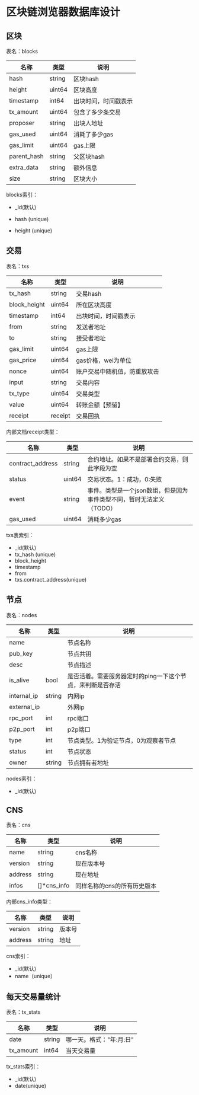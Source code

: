 # 区块链浏览器数据库设计

## 区块

表名：blocks

| 名称        | 类型   | 说明                 |
| ----------- | ------ | -------------------- |
| hash        | string | 区块hash             |
| height      | uint64 | 区块高度             |
| timestamp   | int64  | 出块时间，时间戳表示 |
| tx_amount   | uint64 | 包含了多少条交易     |
| proposer    | string | 出块人地址           |
| gas_used    | uint64 | 消耗了多少gas        |
| gas_limit   | uint64 | gas上限              |
| parent_hash | string | 父区块hash           |
| extra_data  | string | 额外信息             |
| size        | string | 区块大小             |

blocks索引：

* _id(默认)

* hash (unique)
* height (unique)

## 交易

表名：txs

| 名称         | 类型    | 说明                         |
| ------------ | ------- | ---------------------------- |
| tx_hash      | string  | 交易hash                     |
| block_height | uint64  | 所在区块高度                 |
| timestamp    | int64   | 出块时间，时间戳表示         |
| from         | string  | 发送者地址                   |
| to           | string  | 接受者地址                   |
| gas_limit    | uint64  | gas上限                      |
| gas_price    | uint64  | gas价格，wei为单位           |
| nonce        | uint64  | 账户交易中随机值，防重放攻击 |
| input        | string  | 交易内容                     |
| tx_type      | uint64  | 交易类型                     |
| value        | uint64  | 转账金额【预留】             |
| receipt      | receipt | 交易回执                     |

内部文档receipt类型：

| 名称             | 类型   | 说明                                                         |
| ---------------- | ------ | ------------------------------------------------------------ |
| contract_address | string | 合约地址。如果不是部署合约交易，则此字段为空                 |
| status           | uint64 | 交易状态。1：成功，0:失败                                    |
| event            | string | 事件。类型是一个json数组，但是因为事件类型不同，暂时无法定义（TODO） |
| gas_used         | uint64 | 消耗多少gas                                                  |

txs表索引：

* _id(默认)
* tx_hash (unique)
* block_height
* timestamp
* from
* txs.contract_address(unique)



## 节点

表名：nodes

| 名称        | 类型   | 说明                                                       |
| ----------- | ------ | ---------------------------------------------------------- |
| name        |        | 节点名称                                                   |
| pub_key     |        | 节点共钥                                                   |
| desc        |        | 节点描述                                                   |
| is_alive    | bool   | 是否活着。需要服务器定时的ping一下这个节点，来判断是否存活 |
| internal_ip | string | 内网ip                                                     |
| external_ip |        | 外网ip                                                     |
| rpc_port    | int    | rpc端口                                                    |
| p2p_port    | int    | p2p端口                                                    |
| type        | int    | 节点类型。1为验证节点，0为观察者节点                       |
| status      | int    | 节点状态                                                   |
| owner       | string | 节点拥有者地址                                             |

nodes索引：

* _id(默认)



## CNS

表名：cns

| 名称    | 类型        | 说明                        |
| ------- | ----------- | --------------------------- |
| name    | string      | cns名称                     |
| version | string      | 现在版本号                  |
| address | string      | 现在地址                    |
| infos   | []*cns_info | 同样名称的cns的所有历史版本 |

内部cns_info类型：

| 名称    | 类型   | 说明   |
| ------- | ------ | ------ |
| version | string | 版本号 |
| address | string | 地址   |

cns索引：

* _id(默认)
* name（unique）



## 每天交易量统计

表名：tx_stats

| 名称      | 类型   | 说明                |
| --------- | ------ | ------------------- |
| date      | string | 哪一天。格式："年:月:日" |
| tx_amount | int64  | 当天交易量          |

tx_stats索引：

* _id(默认)
* date(unique)

